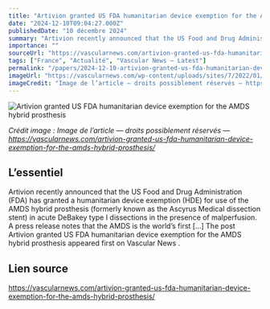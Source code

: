 ```yaml
---
title: "Artivion granted US FDA humanitarian device exemption for the AMDS hybrid prosthesis"
date: "2024-12-10T09:04:27.000Z"
publishedDate: "10 décembre 2024"
summary: "Artivion recently announced that the US Food and Drug Administration (FDA) has granted a humanitarian device exemption (HDE) for use of the AMDS hybrid prosthesis (formerly known as the Ascyrus Medical dissection stent) in acute DeBakey type I dissections in the presence of malperfusion. A press release notes that the AMDS is the world&#8217;s first [&#8230;] The post Artivion granted US FDA humanitarian device exemption for the AMDS hybrid prosthesis appeared first on Vascular News ."
importance: ""
sourceUrl: "https://vascularnews.com/artivion-granted-us-fda-humanitarian-device-exemption-for-the-amds-hybrid-prosthesis/"
tags: ["France", "Actualité", "Vascular News — Latest"]
permalink: "/papers/2024-12-10-artivion-granted-us-fda-humanitarian-device-exemption-for-the-amds-hybrid-prosthesis"
imageUrl: "https://vascularnews.com/wp-content/uploads/sites/7/2022/01/Artivion-logo.jpg"
imageCredit: "Image de l’article — droits possiblement réservés — https://vascularnews.com/artivion-granted-us-fda-humanitarian-device-exemption-for-the-amds-hybrid-prosthesis/"
---
```


![Artivion granted US FDA humanitarian device exemption for the AMDS hybrid prosthesis](https://vascularnews.com/wp-content/uploads/sites/7/2022/01/Artivion-logo.jpg)

*Crédit image : Image de l’article — droits possiblement réservés — https://vascularnews.com/artivion-granted-us-fda-humanitarian-device-exemption-for-the-amds-hybrid-prosthesis/*

## L’essentiel

Artivion recently announced that the US Food and Drug Administration (FDA) has granted a humanitarian device exemption (HDE) for use of the AMDS hybrid prosthesis (formerly known as the Ascyrus Medical dissection stent) in acute DeBakey type I dissections in the presence of malperfusion. A press release notes that the AMDS is the world&#8217;s first [&#8230;] The post Artivion granted US FDA humanitarian device exemption for the AMDS hybrid prosthesis appeared first on Vascular News .

## Lien source

https://vascularnews.com/artivion-granted-us-fda-humanitarian-device-exemption-for-the-amds-hybrid-prosthesis/
